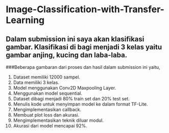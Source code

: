 # Image-Classification-with-Transfer-Learning
## Dalam submission ini saya akan klasifikasi gambar. Klasifikasi di bagi menjadi 3 kelas yaitu gambar anjing, kucing dan laba-laba.
###Beberapa gambaran dari proses dan hasil dalam submission ini yaitu,
1. Dataset memiliki 12000 sampel.
2. Data memiliki 3 kelas.
3. Model menggunakan Conv2D Maxpooling Layer.
4. Menggunakan model sequential.
5. Dataset dibagi menjadi 80% train set dan 20% test set.
6. Menulis kode untuk menyimpan model ke dalam format TF-Lite.
7. Mengimplementasikan callback.
8. Membuat plot loss dan akurasi.
9. Mengimplementasikan teknik diluar modul.
10. Akurasi dari model mencapai 92%.

